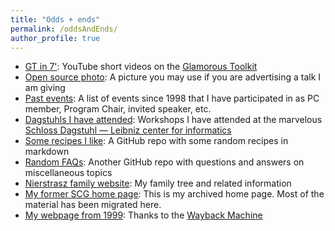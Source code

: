 ```yaml
---
title: "Odds + ends"
permalink: /oddsAndEnds/
author_profile: true
---
```


- [GT in 7'](https://www.youtube.com/playlist?list=PLfrs5bwLJOoAaHvQGSLeKpHWmFuZXPUTJ): YouTube short videos on the [Glamorous Toolkit](https://gtoolkit.com)
- [Open source photo](/oscarOpenSourcePicture): A picture you may use if you are advertising a talk I am giving
- [Past events](/past): A list of events since 1998 that I have participated in as PC member, Program Chair, invited speaker, etc.
- [Dagstuhls I have attended](/dagstuhl): Workshops I have attended at the marvelous [Schloss Dagstuhl — Leibniz center for informatics](https://www.dagstuhl.de/en)
- [Some recipes I like](https://github.com/onierstrasz/Notes): A GitHub repo with some random recipes in markdown
- [Random FAQs](https://github.com/onierstrasz/FAQ): Another GitHub repo with questions and answers on miscellaneous topics
- [Nierstrasz family website](https://www.family.nierstrasz.org): My family tree and related information
- [My former SCG home page](https://scg.unibe.ch/legacy/oscar): This is my archived home page. Most of the material has been migrated here.
- [My webpage from 1999](http://web.archive.org/web/19990210095953/http://www.iam.unibe.ch/~oscar/): Thanks to the [Wayback Machine](http://web.archive.org)
